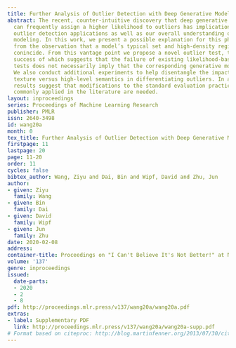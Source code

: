```yaml
---
title: Further Analysis of Outlier Detection with Deep Generative Models
abstract: The recent, counter-intuitive discovery that deep generative models (DGMs)
  can frequently assign a higher likelihood to outliers has implications for both
  outlier detection applications as well as our overall understanding of generative
  modeling. In this work, we present a possible explanation for this phenomenon, starting
  from the observation that a model’s typical set and high-density region may not
  conincide. From this vantage point we propose a novel outlier test, the empirical
  success of which suggests that the failure of existing likelihood-based outlier
  tests does not necessarily imply that the corresponding generative model is uncalibrated.
  We also conduct additional experiments to help disentangle the impact of low-level
  texture versus high-level semantics in differentiating outliers. In aggregate, these
  results suggest that modifications to the standard evaluation practices and benchmarks
  commonly applied in the literature are needed.
layout: inproceedings
series: Proceedings of Machine Learning Research
publisher: PMLR
issn: 2640-3498
id: wang20a
month: 0
tex_title: Further Analysis of Outlier Detection with Deep Generative Models
firstpage: 11
lastpage: 20
page: 11-20
order: 11
cycles: false
bibtex_author: Wang, Ziyu and Dai, Bin and Wipf, David and Zhu, Jun
author:
- given: Ziyu
  family: Wang
- given: Bin
  family: Dai
- given: David
  family: Wipf
- given: Jun
  family: Zhu
date: 2020-02-08
address: 
container-title: Proceedings on "I Can't Believe It's Not Better!" at NeurIPS Workshops
volume: '137'
genre: inproceedings
issued:
  date-parts:
  - 2020
  - 2
  - 8
pdf: http://proceedings.mlr.press/v137/wang20a/wang20a.pdf
extras:
- label: Supplementary PDF
  link: http://proceedings.mlr.press/v137/wang20a/wang20a-supp.pdf
# Format based on citeproc: http://blog.martinfenner.org/2013/07/30/citeproc-yaml-for-bibliographies/
---
```

